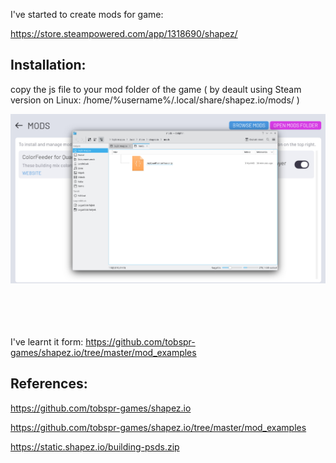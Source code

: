 I've started to create mods for game:

https://store.steampowered.com/app/1318690/shapez/


Installation:
--------------
copy the js file to your mod folder of the game ( by deault using Steam version on Linux: /home/%username%/.local/share/shapez.io/mods/ )

<img src="https://github.com/xboxplayer9889/mymods-for-shapezio/blob/main/images/mods_folder.jpg">

<BR><BR>
<BR><BR>
I've learnt it form: https://github.com/tobspr-games/shapez.io/tree/master/mod_examples


References:
------------
https://github.com/tobspr-games/shapez.io

https://github.com/tobspr-games/shapez.io/tree/master/mod_examples

https://static.shapez.io/building-psds.zip
